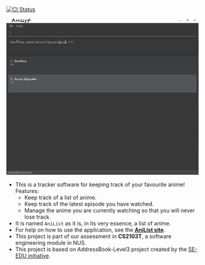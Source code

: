 [![CI Status](https://github.com/AY2122S1-CS2103T-T10-4/tp/actions/workflows/gradle.yml/badge.svg)](https://github.com/AY2122S1-CS2103T-T10-4/tp/actions)

![Ui](docs/images/Ui.png)

* This is a tracker software for keeping track of your favourite anime!<br>
  Features:
  * Keep track of a list of anime.
  * Keep track of the latest episode you have watched.
  * Manage the anime you are currently watching so that you will never lose track.
* It is named `AniList` as it is, in its very essence, a list of anime.
* For help on how to use the application, see the **[AniList site](https://ay2122s1-cs2103t-t10-4.github.io/tp/)**.
* This project is part of our assessment in **CS2103T**, a software engineering module in NUS.
* This project is based on AddressBook-Level3 project created by the [SE-EDU initiative](https://se-education.org).
